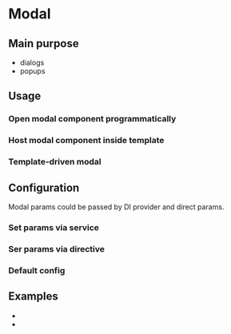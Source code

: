 # Modal

## Main purpose
 
* dialogs
* popups


## Usage

### Open modal component programmatically

### Host modal component inside template

### Template-driven modal



## Configuration

Modal params could be passed by DI provider and direct params.

### Set params via service

### Ser params via directive

### Default config



## Examples

*
*
